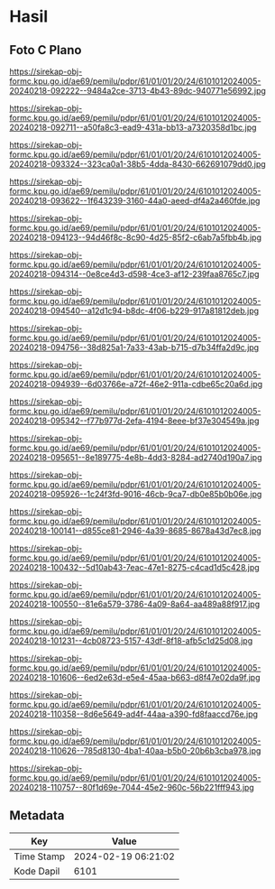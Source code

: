 # Hasil

## Foto C Plano

https://sirekap-obj-formc.kpu.go.id/ae69/pemilu/pdpr/61/01/01/20/24/6101012024005-20240218-092222--9484a2ce-3713-4b43-89dc-940771e56992.jpg

https://sirekap-obj-formc.kpu.go.id/ae69/pemilu/pdpr/61/01/01/20/24/6101012024005-20240218-092711--a50fa8c3-ead9-431a-bb13-a7320358d1bc.jpg

https://sirekap-obj-formc.kpu.go.id/ae69/pemilu/pdpr/61/01/01/20/24/6101012024005-20240218-093324--323ca0a1-38b5-4dda-8430-662691079dd0.jpg

https://sirekap-obj-formc.kpu.go.id/ae69/pemilu/pdpr/61/01/01/20/24/6101012024005-20240218-093622--1f643239-3160-44a0-aeed-df4a2a460fde.jpg

https://sirekap-obj-formc.kpu.go.id/ae69/pemilu/pdpr/61/01/01/20/24/6101012024005-20240218-094123--94d46f8c-8c90-4d25-85f2-c6ab7a5fbb4b.jpg

https://sirekap-obj-formc.kpu.go.id/ae69/pemilu/pdpr/61/01/01/20/24/6101012024005-20240218-094314--0e8ce4d3-d598-4ce3-af12-239faa8765c7.jpg

https://sirekap-obj-formc.kpu.go.id/ae69/pemilu/pdpr/61/01/01/20/24/6101012024005-20240218-094540--a12d1c94-b8dc-4f06-b229-917a81812deb.jpg

https://sirekap-obj-formc.kpu.go.id/ae69/pemilu/pdpr/61/01/01/20/24/6101012024005-20240218-094756--38d825a1-7a33-43ab-b715-d7b34ffa2d9c.jpg

https://sirekap-obj-formc.kpu.go.id/ae69/pemilu/pdpr/61/01/01/20/24/6101012024005-20240218-094939--6d03766e-a72f-46e2-911a-cdbe65c20a6d.jpg

https://sirekap-obj-formc.kpu.go.id/ae69/pemilu/pdpr/61/01/01/20/24/6101012024005-20240218-095342--f77b977d-2efa-4194-8eee-bf37e304549a.jpg

https://sirekap-obj-formc.kpu.go.id/ae69/pemilu/pdpr/61/01/01/20/24/6101012024005-20240218-095651--8e189775-4e8b-4dd3-8284-ad2740d190a7.jpg

https://sirekap-obj-formc.kpu.go.id/ae69/pemilu/pdpr/61/01/01/20/24/6101012024005-20240218-095926--1c24f3fd-9016-46cb-9ca7-db0e85b0b06e.jpg

https://sirekap-obj-formc.kpu.go.id/ae69/pemilu/pdpr/61/01/01/20/24/6101012024005-20240218-100141--d855ce81-2946-4a39-8685-8678a43d7ec8.jpg

https://sirekap-obj-formc.kpu.go.id/ae69/pemilu/pdpr/61/01/01/20/24/6101012024005-20240218-100432--5d10ab43-7eac-47e1-8275-c4cad1d5c428.jpg

https://sirekap-obj-formc.kpu.go.id/ae69/pemilu/pdpr/61/01/01/20/24/6101012024005-20240218-100550--81e6a579-3786-4a09-8a64-aa489a88f917.jpg

https://sirekap-obj-formc.kpu.go.id/ae69/pemilu/pdpr/61/01/01/20/24/6101012024005-20240218-101231--4cb08723-5157-43df-8f18-afb5c1d25d08.jpg

https://sirekap-obj-formc.kpu.go.id/ae69/pemilu/pdpr/61/01/01/20/24/6101012024005-20240218-101606--6ed2e63d-e5e4-45aa-b663-d8f47e02da9f.jpg

https://sirekap-obj-formc.kpu.go.id/ae69/pemilu/pdpr/61/01/01/20/24/6101012024005-20240218-110358--8d6e5649-ad4f-44aa-a390-fd8faaccd76e.jpg

https://sirekap-obj-formc.kpu.go.id/ae69/pemilu/pdpr/61/01/01/20/24/6101012024005-20240218-110626--785d8130-4ba1-40aa-b5b0-20b6b3cba978.jpg

https://sirekap-obj-formc.kpu.go.id/ae69/pemilu/pdpr/61/01/01/20/24/6101012024005-20240218-110757--80f1d69e-7044-45e2-960c-56b221fff943.jpg


## Metadata

| Key        | Value               |
| ---------- | ------------------- |
| Time Stamp | 2024-02-19 06:21:02 |
| Kode Dapil | 6101                |



